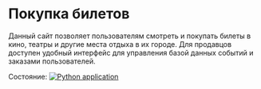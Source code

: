 # Покупка билетов

Данный сайт позволяет пользователям смотреть и покупать билеты в кино, театры и другие места отдыха в их городе. Для продавцов доступен удобный интерфейс для управления базой данных событий и заказами пользователей.

Состояние: [![Python application](https://github.com/germanivanov0719/Yandex3/actions/workflows/python-app.yml/badge.svg?branch=main)](https://github.com/germanivanov0719/Yandex3/actions/workflows/python-app.yml)
